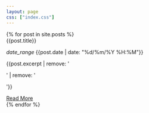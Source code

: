 ```yaml
---
layout: page
css: ["index.css"]
---
```

<div class="row">
{% for post in site.posts %}
    <div class="col s12">
      <div class="card hoverable">
        <div class="card-content">
          <span id="post-title" class="card-title">{{post.title}}</span>
          <p id="post-date">
            <i class="material-icons">date_range</i>
            {{post.date | date: "%d/%m/%Y %H:%M"}}
          </p>
          <p id="post-content">{{post.excerpt | remove: '<p>' | remove: '</p>'}}</p>
        </div>
        <div class="card-action">
          <a href="{{post.url | prepend: site.baseurl}}">
            Read More
          </a>
        </div>
      </div>
    </div>
{% endfor %}
</div>